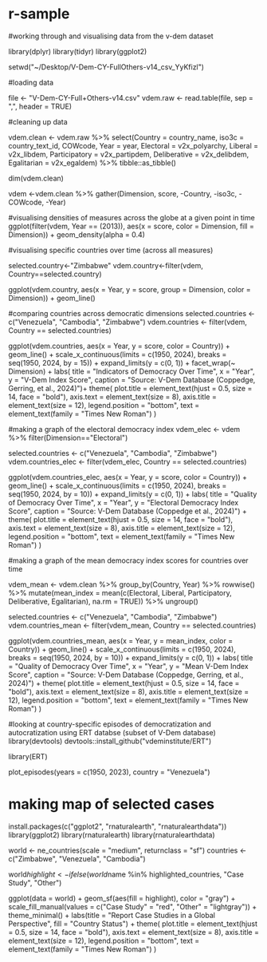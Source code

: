# r-sample

#working through and visualising data from the v-dem dataset

library(dplyr)
library(tidyr)
library(ggplot2)

setwd("~/Desktop/V-Dem-CY-FullOthers-v14_csv_YyKfizl")

#loading data

file <- "V-Dem-CY-Full+Others-v14.csv"
vdem.raw <- read.table(file, sep = ",", header = TRUE)

#cleaning up data

vdem.clean <- vdem.raw %>%
  select(Country = country_name, iso3c = country_text_id, COWcode,
         Year = year,
         Electoral = v2x_polyarchy,
         Liberal = v2x_libdem,
         Participatory = v2x_partipdem,
         Deliberative = v2x_delibdem,
         Egalitarian = v2x_egaldem) %>%
  tibble::as_tibble()

dim(vdem.clean)

vdem <-vdem.clean %>%
  gather(Dimension, score, -Country, -iso3c, -COWcode, -Year)

#visualising densities of measures across the globe at a given point in time
ggplot(filter(vdem, Year == (2013)), 
       aes(x = score, color = Dimension, fill = Dimension)) +
  geom_density(alpha = 0.4)

#visualising specific countries over time (across all measures)

selected.country<-"Zimbabwe"
vdem.country<-filter(vdem, Country==selected.country)

ggplot(vdem.country, aes(x = Year, y = score,
      group = Dimension, color = Dimension)) +
  geom_line()

#comparing countries across democratic dimensions
selected.countries <- c("Venezuela", "Cambodia", "Zimbabwe")
vdem.countries <- filter(vdem, Country == selected.countries)

ggplot(vdem.countries, aes(x = Year, y = score, color = Country)) +
  geom_line() +
  scale_x_continuous(limits = c(1950, 2024), breaks = seq(1950, 2024, by = 15)) +
  expand_limits(y = c(0, 1)) +
  facet_wrap(~ Dimension) +
  labs(
    title = "Indicators of Democracy Over Time",
    x = "Year",
    y = "V-Dem Index Score",
    caption = "Source: V-Dem Database (Coppedge, Gerring, et al., 2024)")+
  theme(
    plot.title = element_text(hjust = 0.5, size = 14, face = "bold"),
    axis.text = element_text(size = 8),
    axis.title = element_text(size = 12),
    legend.position = "bottom",
    text = element_text(family = "Times New Roman")
  )

#making a graph of the electoral democracy index
vdem_elec <- vdem %>% filter(Dimension=="Electoral")

selected.countries <- c("Venezuela", "Cambodia", "Zimbabwe")
vdem.countries_elec <- filter(vdem_elec, Country == selected.countries)

ggplot(vdem.countries_elec, aes(x = Year, y = score, color = Country)) +
  geom_line() +
  scale_x_continuous(limits = c(1950, 2024), breaks = seq(1950, 2024, by = 10)) +
  expand_limits(y = c(0, 1)) +
  labs(
    title = "Quality of Democracy Over Time",
    x = "Year",
    y = "Electoral Democracy Index Score",
    caption = "Source: V-Dem Database (Coppedge et al., 2024)") +
  theme(
    plot.title = element_text(hjust = 0.5, size = 14, face = "bold"),
    axis.text = element_text(size = 8),
    axis.title = element_text(size = 12),
    legend.position = "bottom",
    text = element_text(family = "Times New Roman")
    )

#making a graph of the mean democracy index scores for countries over time

vdem_mean <- vdem.clean %>%
  group_by(Country, Year) %>%
  rowwise() %>%
  mutate(mean_index = mean(c(Electoral, Liberal, Participatory, Deliberative, Egalitarian), na.rm = TRUE)) %>%
  ungroup()

selected.countries <- c("Venezuela", "Cambodia", "Zimbabwe")
vdem.countries_mean <- filter(vdem_mean, Country == selected.countries)

ggplot(vdem.countries_mean, aes(x = Year, y = mean_index, color = Country)) +
  geom_line() +
  scale_x_continuous(limits = c(1950, 2024), breaks = seq(1950, 2024, by = 10)) +
  expand_limits(y = c(0, 1)) +
  labs(
    title = "Quality of Democracy Over Time",
    x = "Year",
    y = "Mean V-Dem Index Score",
    caption = "Source: V-Dem Database (Coppedge, Gerring, et al., 2024)") +
  theme(
    plot.title = element_text(hjust = 0.5, size = 14, face = "bold"),
    axis.text = element_text(size = 8),
    axis.title = element_text(size = 12),
    legend.position = "bottom",
    text = element_text(family = "Times New Roman")
  )

#looking at country-specific episodes of democratization and autocratization using ERT databse (subset of V-Dem database)
library(devtools)
devtools::install_github("vdeminstitute/ERT")

library(ERT)

plot_episodes(years = c(1950, 2023),
              country = "Venezuela")

# making map of selected cases

install.packages(c("ggplot2", "rnaturalearth", "rnaturalearthdata"))
library(ggplot2)
library(rnaturalearth)
library(rnaturalearthdata)

world <- ne_countries(scale = "medium", returnclass = "sf")
countries <- c("Zimbabwe", "Venezuela", "Cambodia")

world$highlight <- ifelse(world$name %in% highlighted_countries, "Case Study", "Other")

ggplot(data = world) +
  geom_sf(aes(fill = highlight), color = "gray") +
  scale_fill_manual(values = c("Case Study" = "red", "Other" = "lightgray")) +
  theme_minimal() +
  labs(title = "Report Case Studies in a Global Perspective",
       fill = "Country Status") +
  theme(
    plot.title = element_text(hjust = 0.5, size = 14, face = "bold"),
    axis.text = element_text(size = 8),
    axis.title = element_text(size = 12),
    legend.position = "bottom",
    text = element_text(family = "Times New Roman")
  )
